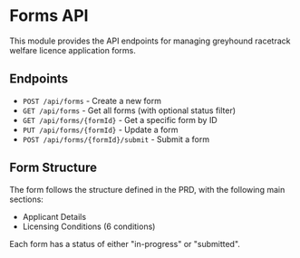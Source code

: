 # Forms API

This module provides the API endpoints for managing greyhound racetrack welfare licence application forms.

## Endpoints

- `POST /api/forms` - Create a new form
- `GET /api/forms` - Get all forms (with optional status filter)
- `GET /api/forms/{formId}` - Get a specific form by ID
- `PUT /api/forms/{formId}` - Update a form
- `POST /api/forms/{formId}/submit` - Submit a form

## Form Structure

The form follows the structure defined in the PRD, with the following main sections:

- Applicant Details
- Licensing Conditions (6 conditions)

Each form has a status of either "in-progress" or "submitted".
